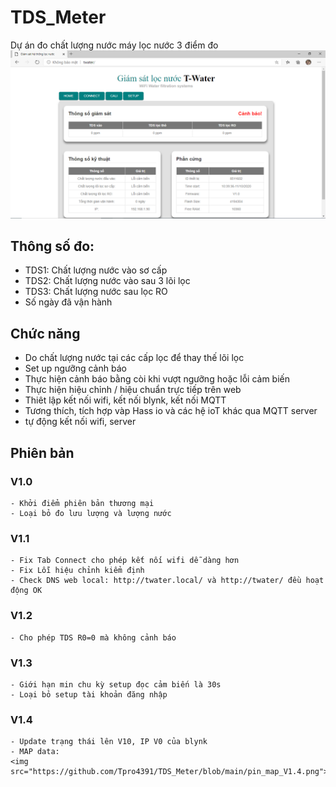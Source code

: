 # TDS_Meter
Dự án đo chất lượng nước máy lọc nước 3 điểm đo
<img src="https://github.com/Tpro4391/TDS_Meter/blob/main/Anh-3TDS.png">
## Thông số đo:
- TDS1: Chất lượng nước vào sơ cấp
- TDS2: Chất lượng nước vào sau 3 lõi lọc
- TDS3: Chất lượng nước sau lọc RO
- Số ngày đã vận hành
## Chức năng
- Do chất lượng nước tại các cấp lọc để thay thế lõi lọc
- Set up ngưỡng cảnh báo
- Thực hiện cảnh báo bằng còi khi vượt ngưỡng hoặc lỗi cảm biến
- Thực hiện hiệu chỉnh / hiệu chuẩn trực tiếp trên web
- Thiêt lập kết nối wifi, kết nối blynk, kết nối MQTT
- Tương thích, tích hợp vàp Hass io và các hệ ioT khác qua MQTT server
- tự động kết nối wifi, server
## Phiên bản
### V1.0
    - Khởi điểm phiên bản thương mại
    - Loại bỏ đo lưu lượng và lượng nước
    
### V1.1
    - Fix Tab Connect cho phép kết nối wifi dễ dàng hơn
    - Fix Lỗi hiệu chỉnh kiểm định
    - Check DNS web local: http://twater.local/ và http://twater/ đều hoạt động OK

### V1.2
    - Cho phép TDS R0=0 mà không cảnh báo
    
### V1.3
    - Giới hạn min chu kỳ setup đọc cảm biến là 30s
    - Loại bỏ setup tài khoản đăng nhập

### V1.4
    - Update trạng thái lên V10, IP V0 của blynk
    - MAP data:
    <img src="https://github.com/Tpro4391/TDS_Meter/blob/main/pin_map_V1.4.png">
